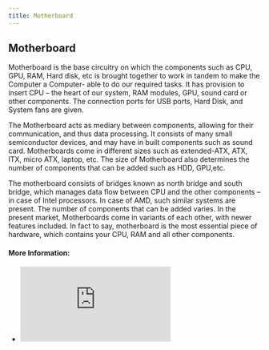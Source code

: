 ```yaml
---
title: Motherboard
---
```

## Motherboard

Motherboard is the base circuitry on which the components such as CPU, GPU, RAM, Hard disk, etc is brought together to work in tandem to make the Computer a Computer- able to do our required tasks. It has provision to insert CPU – the heart of our system, RAM modules, GPU, sound card or other components. The connection ports for USB ports, Hard Disk, and System fans are given. 

The Motherboard acts as mediary between components, allowing for their communication, and thus data processing. It consists of many small semiconductor devices, and may have in built components such as sound card. Motherboards come in different sizes such as extended-ATX, ATX, ITX, micro ATX, laptop, etc. The size of Motherboard also determines the number of components that can be added such as HDD, GPU,etc.

The motherboard consists of bridges known as north bridge and south bridge, which manages data flow between CPU and the other components – in case of Intel processors. In case of  AMD, such similar systems are present. The number of components that can be added varies. In the present market, Motherboards come in variants of each other, with newer features included. In fact to say, motherboard is the most essential piece of hardware, which contains your CPU, RAM and all other components.


#### More Information:
<!-- Please add any articles you think might be helpful to read before writing the article -->
* ![Motherboard](https://www.computerhope.com/jargon/m/mothboar.htm)


